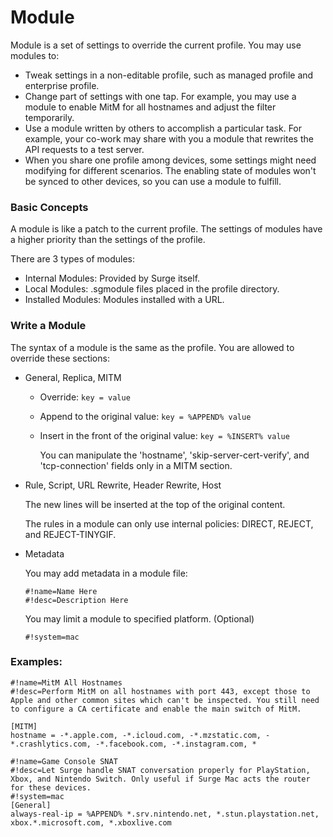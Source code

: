 # Module

Module is a set of settings to override the current profile. You may use modules to:

- Tweak settings in a non-editable profile, such as managed profile and enterprise profile.
- Change part of settings with one tap. For example, you may use a module to enable MitM for all hostnames and adjust the filter temporarily.
- Use a module written by others to accomplish a particular task. For example, your co-work may share with you a module that rewrites the API requests to a test server.
- When you share one profile among devices, some settings might need modifying for different scenarios. The enabling state of modules won't be synced to other devices, so you can use a module to fulfill.

### Basic Concepts

A module is like a patch to the current profile. The settings of modules have a higher priority than the settings of the profile.

There are 3 types of modules:

- Internal Modules: Provided by Surge itself.
- Local Modules: .sgmodule files placed in the profile directory.
- Installed Modules: Modules installed with a URL.

### Write a Module

The syntax of a module is the same as the profile. You are allowed to override these sections:

* General, Replica, MITM
  * Override: `key = value`
  * Append to the original value: `key = %APPEND% value`
  * Insert in the front of the original value: `key = %INSERT% value`

	You can manipulate the 'hostname', 'skip-server-cert-verify', and 'tcp-connection' fields only in a MITM section.


* Rule, Script, URL Rewrite, Header Rewrite, Host

	The new lines will be inserted at the top of the original content.
	
	The rules in a module can only use internal policies: DIRECT, REJECT, and REJECT-TINYGIF.

* Metadata

	You may add metadata in a module file:
	
	```
	#!name=Name Here
	#!desc=Description Here
	```
	
	You may limit a module to specified platform. (Optional)
	
	```
	#!system=mac
	```

### Examples:

```
#!name=MitM All Hostnames
#!desc=Perform MitM on all hostnames with port 443, except those to Apple and other common sites which can't be inspected. You still need to configure a CA certificate and enable the main switch of MitM.

[MITM]
hostname = -*.apple.com, -*.icloud.com, -*.mzstatic.com, -*.crashlytics.com, -*.facebook.com, -*.instagram.com, *
```

```
#!name=Game Console SNAT
#!desc=Let Surge handle SNAT conversation properly for PlayStation, Xbox, and Nintendo Switch. Only useful if Surge Mac acts the router for these devices.
#!system=mac
[General]
always-real-ip = %APPEND% *.srv.nintendo.net, *.stun.playstation.net, xbox.*.microsoft.com, *.xboxlive.com
```



